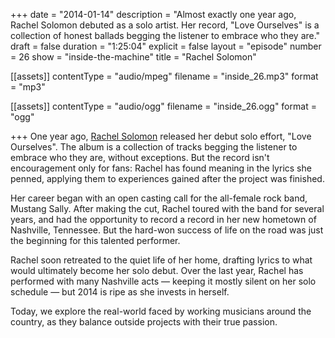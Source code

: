 +++
date = "2014-01-14"
description = "Almost exactly one year ago, Rachel Solomon debuted as a solo artist. Her record, \"Love Ourselves\" is a collection of honest ballads begging the listener to embrace who they are."
draft = false
duration = "1:25:04"
explicit = false
layout = "episode"
number = 26
show = "inside-the-machine"
title = "Rachel Solomon"

[[assets]]
  contentType = "audio/mpeg"
  filename = "inside_26.mp3"
  format = "mp3"

[[assets]]
  contentType = "audio/ogg"
  filename = "inside_26.ogg"
  format = "ogg"

+++
One year ago, [Rachel Solomon](http://rachelsolo.com) released her debut solo effort, "Love Ourselves". The album is a collection of tracks begging the listener to embrace who they are, without exceptions. But the record isn't encouragement only for fans: Rachel has found meaning in the lyrics she penned, applying them to experiences gained after the project was finished.

Her career began with an open casting call for the all-female rock band, Mustang Sally. After making the cut, Rachel toured with the band for several years, and had the opportunity to record a record in her new hometown of Nashville, Tennessee. But the hard-won success of life on the road was just the beginning for this talented performer.

Rachel soon retreated to the quiet life of her home, drafting lyrics to what would ultimately become her solo debut. Over the last year, Rachel has performed with many Nashville acts &mdash; keeping it mostly silent on her solo schedule &mdash; but 2014 is ripe as she invests in herself.

Today, we explore the real-world faced by working musicians around the country, as they balance outside projects with their true passion.
